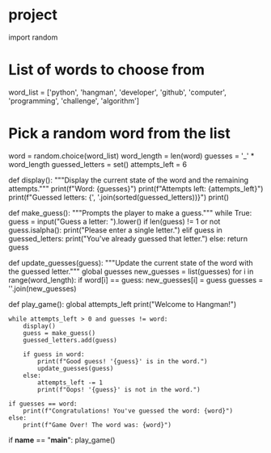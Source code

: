 # project
import random

# List of words to choose from
word_list = ['python', 'hangman', 'developer', 'github', 'computer', 'programming', 'challenge', 'algorithm']
# Pick a random word from the list
word = random.choice(word_list)
word_length = len(word)
guesses = '_' * word_length
guessed_letters = set()
attempts_left = 6

def display():
    """Display the current state of the word and the remaining attempts."""
    print(f"Word: {guesses}")
    print(f"Attempts left: {attempts_left}")
    print(f"Guessed letters: {', '.join(sorted(guessed_letters))}")
    print()

def make_guess():
    """Prompts the player to make a guess."""
    while True:
        guess = input("Guess a letter: ").lower()
        if len(guess) != 1 or not guess.isalpha():
            print("Please enter a single letter.")
        elif guess in guessed_letters:
            print("You've already guessed that letter.")
        else:
            return guess

def update_guesses(guess):
    """Update the current state of the word with the guessed letter."""
    global guesses
    new_guesses = list(guesses)
    for i in range(word_length):
        if word[i] == guess:
            new_guesses[i] = guess
    guesses = ''.join(new_guesses)

def play_game():
    global attempts_left
    print("Welcome to Hangman!")
    
    while attempts_left > 0 and guesses != word:
        display()
        guess = make_guess()
        guessed_letters.add(guess)

        if guess in word:
            print(f"Good guess! '{guess}' is in the word.")
            update_guesses(guess)
        else:
            attempts_left -= 1
            print(f"Oops! '{guess}' is not in the word.")
    
    if guesses == word:
        print(f"Congratulations! You've guessed the word: {word}")
    else:
        print(f"Game Over! The word was: {word}")

if __name__ == "__main__":
    play_game()

